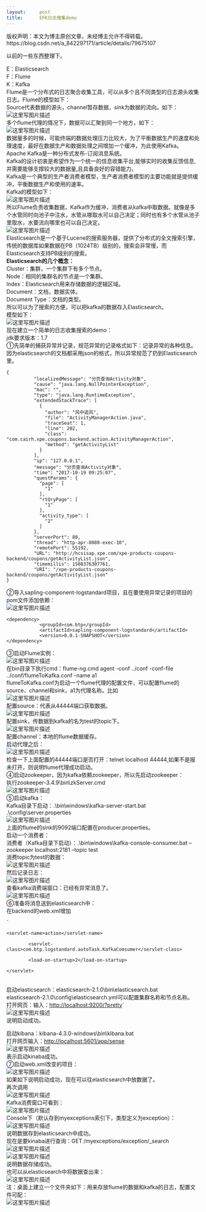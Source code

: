 ```yaml
---
layout:     post
title:      EFK日志搜集demo
---
```

<div id="article_content" class="article_content clearfix csdn-tracking-statistics" data-pid="blog" data-mod="popu_307" data-dsm="post">
								<div class="article-copyright">
					版权声明：本文为博主原创文章，未经博主允许不得转载。					https://blog.csdn.net/a_842297171/article/details/79675107				</div>
								            <div id="content_views" class="markdown_views prism-atom-one-dark">
							<!-- flowchart 箭头图标 勿删 -->
							<svg xmlns="http://www.w3.org/2000/svg" style="display: none;"><path stroke-linecap="round" d="M5,0 0,2.5 5,5z" id="raphael-marker-block" style="-webkit-tap-highlight-color: rgba(0, 0, 0, 0);"></path></svg>
							<p>以前的一些东西整理下。</p>

<p>E：Elasticsearch <br>
F：Flume <br>
K：Kafka <br>
    Flume是一个分布式的日志聚合收集工具，可以从多个且不同类型的日志源头收集日志。Flume的模型如下： <br>
Source代表数据的源头，channel暂存数据，sink为数据的流向。如下： <br>
<img src="https://img-blog.csdn.net/20180324093911226?watermark/2/text/aHR0cHM6Ly9ibG9nLmNzZG4ubmV0L2FfODQyMjk3MTcx/font/5a6L5L2T/fontsize/400/fill/I0JBQkFCMA==/dissolve/70" alt="这里写图片描述" title=""> <br>
    多个flume代理的情况下，数据可以汇聚到同一个地方，如下： <br>
<img src="https://img-blog.csdn.net/20180324094002582?watermark/2/text/aHR0cHM6Ly9ibG9nLmNzZG4ubmV0L2FfODQyMjk3MTcx/font/5a6L5L2T/fontsize/400/fill/I0JBQkFCMA==/dissolve/70" alt="这里写图片描述" title=""> <br>
    数据量多的时候，可能终端的数据处理压力比较大，为了平衡数据生产的速度和处理速度，最好在数据生产和数据处理之间增加一个缓冲，为此使用Kafka。 <br>
    Apache Kafka是一种分布式发布-订阅消息系统。 <br>
    Kafka的设计初衷是希望作为一个统一的信息收集平台,能够实时的收集反馈信息,并需要能够支撑较大的数据量,且具备良好的容错能力。 <br>
    Kafka是一个典型的生产者消费者模型，生产者消费者模型的主要功能就是提供缓冲，平衡数据生产和使用的速率。 <br>
Kafka的模型如下： <br>
<img src="https://img-blog.csdn.net/20180324094119281?watermark/2/text/aHR0cHM6Ly9ibG9nLmNzZG4ubmV0L2FfODQyMjk3MTcx/font/5a6L5L2T/fontsize/400/fill/I0JBQkFCMA==/dissolve/70" alt="这里写图片描述" title=""> <br>
    所以Flume负责收集数据，Kafka作为缓冲，消费者从kafka中取数据。就像是多个水管同时向池子中注水，水管从哪取水可以自己决定；同时也有多个水管从池子里取水，水要流向哪里也可以自己决定。 <br>
<img src="https://img-blog.csdn.net/20180324094227331?watermark/2/text/aHR0cHM6Ly9ibG9nLmNzZG4ubmV0L2FfODQyMjk3MTcx/font/5a6L5L2T/fontsize/400/fill/I0JBQkFCMA==/dissolve/70" alt="这里写图片描述" title=""> <br>
    Elasticsearch是一个基于Lucene的搜索服务器，提供了分布式的全文搜索引擎，传统的数据库如果数据在PB（1024TB）级别的，搜索会非常慢，而Elasticsearch支持PB级别的搜索。 <br>
<strong>Elasticsearch的几个概念：</strong> <br>
Cluster：集群，一个集群下有多个节点。 <br>
Node：相同的集群名的节点是一个集群。 <br>
Index：Elasticsearch用来存储数据的逻辑区域。 <br>
Document：文档，数据实体。 <br>
Document Type：文档的类型。 <br>
    所以可以为了搜索的方便，可以把kafka的数据存入Elasticsearch。 <br>
模型如下： <br>
<img src="https://img-blog.csdn.net/20180324094328978?watermark/2/text/aHR0cHM6Ly9ibG9nLmNzZG4ubmV0L2FfODQyMjk3MTcx/font/5a6L5L2T/fontsize/400/fill/I0JBQkFCMA==/dissolve/70" alt="这里写图片描述" title=""> <br>
现在建立一个简单的日志收集搜索的demo： <br>
jdk要求版本：1.7 <br>
①先简单的捕获异常并记录，规范异常的记录格式如下：记录异常的各种信息。因为elasticsearch的文档都采用json的格式，所以异常规范了扔到Elasticsearch里。</p>

<pre class="prettyprint"><code class=" hljs json">{
          "<span class="hljs-attribute">localizedMessage</span>": <span class="hljs-value"><span class="hljs-string">"分页查询Activity对象"</span></span>,
          "<span class="hljs-attribute">cause</span>": <span class="hljs-value"><span class="hljs-string">"java.lang.NullPointerException"</span></span>,
          "<span class="hljs-attribute">mac</span>": <span class="hljs-value"><span class="hljs-string">""</span></span>,
          "<span class="hljs-attribute">type</span>": <span class="hljs-value"><span class="hljs-string">"java.lang.RuntimeException"</span></span>,
          "<span class="hljs-attribute">extendedStackTrace</span>": <span class="hljs-value">[
            {
              "<span class="hljs-attribute">author</span>": <span class="hljs-value"><span class="hljs-string">"风中追风"</span></span>,
              "<span class="hljs-attribute">file</span>": <span class="hljs-value"><span class="hljs-string">"ActivityManagerAction.java"</span></span>,
              "<span class="hljs-attribute">traceSeat</span>": <span class="hljs-value"><span class="hljs-number">1</span></span>,
              "<span class="hljs-attribute">line</span>": <span class="hljs-value"><span class="hljs-number">202</span></span>,
              "<span class="hljs-attribute">class</span>": <span class="hljs-value"><span class="hljs-string">"com.cairh.xpe.coupons.backend.action.ActivityManagerAction"</span></span>,
              "<span class="hljs-attribute">method</span>": <span class="hljs-value"><span class="hljs-string">"getActivityList"</span>
            </span>}
          ]</span>,
          "<span class="hljs-attribute">ip</span>": <span class="hljs-value"><span class="hljs-string">"127.0.0.1"</span></span>,
          "<span class="hljs-attribute">message</span>": <span class="hljs-value"><span class="hljs-string">"分页查询Activity对象"</span></span>,
          "<span class="hljs-attribute">time</span>": <span class="hljs-value"><span class="hljs-string">"2017-10-19 09:25:07"</span></span>,
          "<span class="hljs-attribute">questParams</span>": <span class="hljs-value">{
            "<span class="hljs-attribute">page</span>": <span class="hljs-value">[
              <span class="hljs-string">"1"</span>
            ]</span>,
            "<span class="hljs-attribute">rtQryPage</span>": <span class="hljs-value">[
              <span class="hljs-string">"1"</span>
            ]</span>,
            "<span class="hljs-attribute">activity_type</span>": <span class="hljs-value">[
              <span class="hljs-string">"2"</span>
            ]
          </span>}</span>,
          "<span class="hljs-attribute">serverPort</span>": <span class="hljs-value"><span class="hljs-number">80</span></span>,
          "<span class="hljs-attribute">thread</span>": <span class="hljs-value"><span class="hljs-string">"http-apr-8080-exec-10"</span></span>,
          "<span class="hljs-attribute">remotePort</span>": <span class="hljs-value"><span class="hljs-number">55192</span></span>,
          "<span class="hljs-attribute">URL</span>": <span class="hljs-value"><span class="hljs-string">"http://hcsisap.xpe.com/xpe-products-coupons-backend/coupons/getActivityList.json"</span></span>,
          "<span class="hljs-attribute">timemillis</span>": <span class="hljs-value"><span class="hljs-number">1508376307761</span></span>,
          "<span class="hljs-attribute">URI</span>": <span class="hljs-value"><span class="hljs-string">"/xpe-products-coupons-backend/coupons/getActivityList.json"</span>
</span>}</code></pre>

<p>②导入sapling-component-logstandard项目，且在要使用异常记录的项目的pom文件添加依赖： <br>
<img src="https://img-blog.csdn.net/20180324094453826?watermark/2/text/aHR0cHM6Ly9ibG9nLmNzZG4ubmV0L2FfODQyMjk3MTcx/font/5a6L5L2T/fontsize/400/fill/I0JBQkFCMA==/dissolve/70" alt="这里写图片描述" title=""></p>



<pre class="prettyprint"><code class=" hljs xml"><span class="hljs-tag">&lt;<span class="hljs-title">dependency</span>&gt;</span>
            <span class="hljs-tag">&lt;<span class="hljs-title">groupId</span>&gt;</span>com.btp<span class="hljs-tag">&lt;/<span class="hljs-title">groupId</span>&gt;</span>
            <span class="hljs-tag">&lt;<span class="hljs-title">artifactId</span>&gt;</span>sapling-component-logstandard<span class="hljs-tag">&lt;/<span class="hljs-title">artifactId</span>&gt;</span>
            <span class="hljs-tag">&lt;<span class="hljs-title">version</span>&gt;</span>0.0.1-SNAPSHOT<span class="hljs-tag">&lt;/<span class="hljs-title">version</span>&gt;</span>
<span class="hljs-tag">&lt;/<span class="hljs-title">dependency</span>&gt;</span></code></pre>

<p>③启动Flume实例： <br>
<img src="https://img-blog.csdn.net/20180324094533456?watermark/2/text/aHR0cHM6Ly9ibG9nLmNzZG4ubmV0L2FfODQyMjk3MTcx/font/5a6L5L2T/fontsize/400/fill/I0JBQkFCMA==/dissolve/70" alt="这里写图片描述" title=""> <br>
在bin目录下执行cmd：flume-ng.cmd  agent  -conf  ../conf  -conf-file  ../conf/flumeToKafka.conf  -name  a1 <br>
flumeToKafka.conf为启动一个flume代理的配置文件，可以配置flume的source、channel和sink，a1为代理名称。比如 <br>
<img src="https://img-blog.csdn.net/20180324094605739?watermark/2/text/aHR0cHM6Ly9ibG9nLmNzZG4ubmV0L2FfODQyMjk3MTcx/font/5a6L5L2T/fontsize/400/fill/I0JBQkFCMA==/dissolve/70" alt="这里写图片描述" title=""> <br>
配置source：代表从44444端口获取数据。 <br>
<img src="https://img-blog.csdn.net/20180324094630649?watermark/2/text/aHR0cHM6Ly9ibG9nLmNzZG4ubmV0L2FfODQyMjk3MTcx/font/5a6L5L2T/fontsize/400/fill/I0JBQkFCMA==/dissolve/70" alt="这里写图片描述" title=""> <br>
配置sink，传数据到kafka的名为test的topic下。 <br>
<img src="https://img-blog.csdn.net/20180324094658125?watermark/2/text/aHR0cHM6Ly9ibG9nLmNzZG4ubmV0L2FfODQyMjk3MTcx/font/5a6L5L2T/fontsize/400/fill/I0JBQkFCMA==/dissolve/70" alt="这里写图片描述" title=""> <br>
配置channel：本地的flume数据缓存。 <br>
启动代理之后： <br>
<img src="https://img-blog.csdn.net/20180324094720929?watermark/2/text/aHR0cHM6Ly9ibG9nLmNzZG4ubmV0L2FfODQyMjk3MTcx/font/5a6L5L2T/fontsize/400/fill/I0JBQkFCMA==/dissolve/70" alt="这里写图片描述" title=""> <br>
检查一下上面配置的44444端口是否打开：telnet localhost 44444,如果不是报未打开，则说明flume代理成功启动。 <br>
④启动zookeeper，因为kafka依赖zookeeper，所以先启动zookeeper： <br>
执行zookeeper-3.4.9\bin\zkServer.cmd <br>
<img src="https://img-blog.csdn.net/20180324094755464?watermark/2/text/aHR0cHM6Ly9ibG9nLmNzZG4ubmV0L2FfODQyMjk3MTcx/font/5a6L5L2T/fontsize/400/fill/I0JBQkFCMA==/dissolve/70" alt="这里写图片描述" title=""> <br>
⑤启动kafka： <br>
Kafka目录下启动：.\bin\windows\kafka-server-start.bat .\config\server.properties <br>
<img src="https://img-blog.csdn.net/20180324094824723?watermark/2/text/aHR0cHM6Ly9ibG9nLmNzZG4ubmV0L2FfODQyMjk3MTcx/font/5a6L5L2T/fontsize/400/fill/I0JBQkFCMA==/dissolve/70" alt="这里写图片描述" title=""> <br>
上面的flume的sink的9092端口配置在producer.properties。 <br>
启动一个消费者： <br>
消费者（Kafka目录下启动）：.\bin\windows\kafka-console-consumer.bat –zookeeper localhost:2181 –topic test <br>
消费topic为test的数据： <br>
<img src="https://img-blog.csdn.net/20180324094851728?watermark/2/text/aHR0cHM6Ly9ibG9nLmNzZG4ubmV0L2FfODQyMjk3MTcx/font/5a6L5L2T/fontsize/400/fill/I0JBQkFCMA==/dissolve/70" alt="这里写图片描述" title=""> <br>
然后记录日志： <br>
<img src="https://img-blog.csdn.net/20180324094923993?watermark/2/text/aHR0cHM6Ly9ibG9nLmNzZG4ubmV0L2FfODQyMjk3MTcx/font/5a6L5L2T/fontsize/400/fill/I0JBQkFCMA==/dissolve/70" alt="这里写图片描述" title=""> <br>
查看kafka消费端窗口：已经有异常消息了。 <br>
<img src="https://img-blog.csdn.net/20180324094952751?watermark/2/text/aHR0cHM6Ly9ibG9nLmNzZG4ubmV0L2FfODQyMjk3MTcx/font/5a6L5L2T/fontsize/400/fill/I0JBQkFCMA==/dissolve/70" alt="这里写图片描述" title=""> <br>
⑥准备将消息送到elasticsearch中： <br>
在backend的web.xml增加</p>

<p><code>` <br>
&lt;servlet-name&gt;action&lt;/servlet-name&gt; <br>
        &lt;servlet-class&gt;com.btp.logstandard.autoTask.KafkaComsumer&lt;/servlet-class&gt; <br>
        &lt;load-on-startup&gt;2&lt;/load-on-startup&gt; <br>
&lt;/servlet&gt; <br>
</code> <br>
启动elasticsearch：elasticsearch-2.1.0\bin\elasticsearch.bat <br>
elasticsearch-2.1.0\config\elasticsearch.yml可以配置集群名称和节点名称。 <br>
打开网页：输入：<a href="http://localhost:9200/?pretty" rel="nofollow">http://localhost:9200/?pretty</a>` <br>
<img src="https://img-blog.csdn.net/20180324095100109?watermark/2/text/aHR0cHM6Ly9ibG9nLmNzZG4ubmV0L2FfODQyMjk3MTcx/font/5a6L5L2T/fontsize/400/fill/I0JBQkFCMA==/dissolve/70" alt="这里写图片描述" title=""> <br>
说明启动成功。</p>

<p>启动kibana：kibana-4.3.0-windows\bin\kibana.bat <br>
打开网页输入：<a href="http://localhost:5601/app/sense" rel="nofollow">http://localhost:5601/app/sense</a> <br>
<img src="https://img-blog.csdn.net/2018032409513113?watermark/2/text/aHR0cHM6Ly9ibG9nLmNzZG4ubmV0L2FfODQyMjk3MTcx/font/5a6L5L2T/fontsize/400/fill/I0JBQkFCMA==/dissolve/70" alt="这里写图片描述" title=""> <br>
表示启动kinaba成功。 <br>
⑦启动web.xml改变的项目： <br>
<img src="https://img-blog.csdn.net/20180324095212669?watermark/2/text/aHR0cHM6Ly9ibG9nLmNzZG4ubmV0L2FfODQyMjk3MTcx/font/5a6L5L2T/fontsize/400/fill/I0JBQkFCMA==/dissolve/70" alt="这里写图片描述" title=""> <br>
如果如下说明启动成功，现在可以往elasticsearch中放数据了。 <br>
再次调用 <br>
<img src="https://img-blog.csdn.net/2018032409523732?watermark/2/text/aHR0cHM6Ly9ibG9nLmNzZG4ubmV0L2FfODQyMjk3MTcx/font/5a6L5L2T/fontsize/400/fill/I0JBQkFCMA==/dissolve/70" alt="这里写图片描述" title=""> <br>
Kafka消费窗口可看到： <br>
<img src="https://img-blog.csdn.net/20180324095319186?watermark/2/text/aHR0cHM6Ly9ibG9nLmNzZG4ubmV0L2FfODQyMjk3MTcx/font/5a6L5L2T/fontsize/400/fill/I0JBQkFCMA==/dissolve/70" alt="这里写图片描述" title=""> <br>
Console下（默认存到myexceptions索引下，类型定义为exception）： <br>
<img src="https://img-blog.csdn.net/20180324095344519?watermark/2/text/aHR0cHM6Ly9ibG9nLmNzZG4ubmV0L2FfODQyMjk3MTcx/font/5a6L5L2T/fontsize/400/fill/I0JBQkFCMA==/dissolve/70" alt="这里写图片描述" title=""> <br>
说明数据存到elasticsearch中成功。 <br>
现在是要kinaba进行查询：GET /myexceptions/exception/_search <br>
<img src="https://img-blog.csdn.net/20180324095412721?watermark/2/text/aHR0cHM6Ly9ibG9nLmNzZG4ubmV0L2FfODQyMjk3MTcx/font/5a6L5L2T/fontsize/400/fill/I0JBQkFCMA==/dissolve/70" alt="这里写图片描述" title=""> <br>
<img src="https://img-blog.csdn.net/2018032409543151?watermark/2/text/aHR0cHM6Ly9ibG9nLmNzZG4ubmV0L2FfODQyMjk3MTcx/font/5a6L5L2T/fontsize/400/fill/I0JBQkFCMA==/dissolve/70" alt="这里写图片描述" title=""> <br>
说明数据存储成功。 <br>
也可以从elasticsearch中将数据查出来： <br>
<img src="https://img-blog.csdn.net/20180324095505485?watermark/2/text/aHR0cHM6Ly9ibG9nLmNzZG4ubmV0L2FfODQyMjk3MTcx/font/5a6L5L2T/fontsize/400/fill/I0JBQkFCMA==/dissolve/70" alt="这里写图片描述" title=""> <br>
注：桌面上建立一个文件夹如下：用来存放flume的数据和kafka的日志，配置文件可配： <br>
<img src="https://img-blog.csdn.net/20180324095532914?watermark/2/text/aHR0cHM6Ly9ibG9nLmNzZG4ubmV0L2FfODQyMjk3MTcx/font/5a6L5L2T/fontsize/400/fill/I0JBQkFCMA==/dissolve/70" alt="这里写图片描述" title=""></p>            </div>
						<link href="https://csdnimg.cn/release/phoenix/mdeditor/markdown_views-9e5741c4b9.css" rel="stylesheet">
                </div>